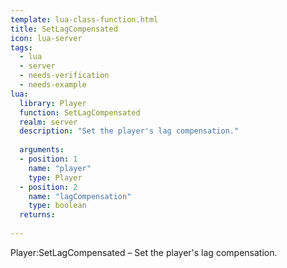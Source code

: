 ```yaml
---
template: lua-class-function.html
title: SetLagCompensated
icon: lua-server
tags:
  - lua
  - server
  - needs-verification
  - needs-example
lua:
  library: Player
  function: SetLagCompensated
  realm: server
  description: "Set the player's lag compensation."
  
  arguments:
  - position: 1
    name: "player"
    type: Player
  - position: 2
    name: "lagCompensation"
    type: boolean
  returns:
    
---
```


<div class="lua__search__keywords">
Player:SetLagCompensated &#x2013; Set the player's lag compensation.
</div>
